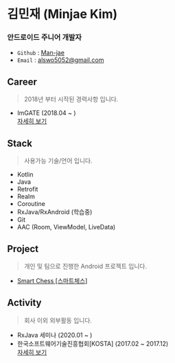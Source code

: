 # 김민재 (Minjae Kim)
### 안드로이드 주니어 개발자 
- `Github` : [Man-jae](https://github.com/Man-jae)
- `Email` : alswo5052@gmail.com


## Career
> 2018년 부터 시작된 경력사항 입니다.
- ImGATE (2018.04 ~ )  
[자세히 보기](career/career.md)


## Stack
> 사용가능 기술/언어 입니다.
- Kotlin
- Java
- Retrofit
- Realm
- Coroutine
- RxJava/RxAndroid (학습중)
- Git
- AAC (Room, ViewModel, LiveData)


## Project
> 개인 및 팀으로 진행한 Android 프로젝트 입니다.
- [Smart Chess [스마트체스]](project/smartchess.md)


## Activity
> 회사 이외 외부활동 입니다.
- RxJava 세미나 (2020.01 ~ )
- 한국소프트웨어기술진흥협회[KOSTA] (2017.02 ~ 2017.12)  
[자세히 보기](activity/activity.md)
